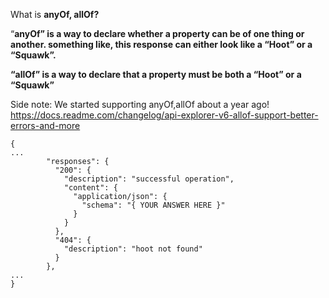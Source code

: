 What is **anyOf, allOf?** 

“**anyOf” is a way to declare whether a property can be of one thing or another. something like, this response can either look like a “Hoot” or a “Squawk”.** 

**“allOf” is a way to declare that a property must be both a “Hoot” or a “Squawk”**

Side note: We started supporting anyOf,allOf about a year ago! https://docs.readme.com/changelog/api-explorer-v6-allof-support-better-errors-and-more


```
{
...
        "responses": {
          "200": {
            "description": "successful operation",
            "content": {
              "application/json": {
                "schema": "{ YOUR ANSWER HERE }"
              }
            }
          },
          "404": {
            "description": "hoot not found"
          }
        },
...
}
```